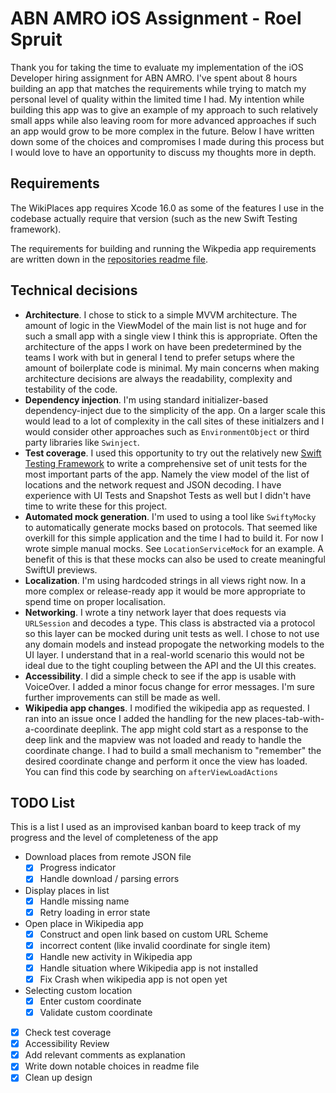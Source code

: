 # ABN AMRO iOS Assignment - Roel Spruit

Thank you for taking the time to evaluate my implementation of the iOS Developer hiring assignment for ABN AMRO. I've spent about 8 hours building an app that matches the requirements while trying to match my personal level of quality within the limited time I had. My intention while building this app was to give an example of my approach to such relatively small apps while also leaving room for more advanced approaches if such an app would grow to be more complex in the future. Below I have written down some of the choices and compromises I made during this process but I would love to have an opportunity to discuss my thoughts more in depth.

## Requirements
The WikiPlaces app requires Xcode 16.0 as some of the features I use in the codebase actually require that version (such as the new Swift Testing framework). 

The requirements for building and running the Wikpedia app requirements are written down in the [repositories readme file](./wikipedia-ios/README.md).

## Technical decisions
- **Architecture**. I chose to stick to a simple MVVM architecture. The amount of logic in the ViewModel of the main list is not huge and for such a small app with a single view I think this is appropriate. Often the architecture of the apps I work on have been predetermined by the teams I work with but in general I tend to prefer setups where the amount of boilerplate code is minimal. My main concerns when making architecture decisions are always the readability,  complexity and testability of the code.
- **Dependency injection**. I'm using standard initializer-based dependency-inject due to the simplicity of the app. On a larger scale this would lead to a lot of complexity in the call sites of these initialzers and I would consider other approaches such as `EnvironmentObject` or third party libraries like `Swinject`.
- **Test coverage**. I used this opportunity to try out the relatively new [Swift Testing Framework](https://developer.apple.com/xcode/swift-testing/) to write a comprehensive set of unit tests for the most important parts of the app. Namely the view model of the list of locations and the network request and JSON decoding. I have experience with UI Tests and Snapshot Tests as well but I didn't have time to write these for this project.
- **Automated mock generation**. I'm used to using a tool like `SwiftyMocky` to automatically generate mocks based on protocols. That seemed like overkill for this simple application and the time I had to build it. For now I wrote simple manual mocks. See `LocationServiceMock` for an example. A benefit of this is that these mocks can also be used to create meaningful SwiftUI previews.
- **Localization**. I'm using hardcoded strings in all views right now. In a more complex or release-ready app it would be more appropriate to spend time on proper localisation.
- **Networking**. I wrote a tiny network layer that does requests via `URLSession` and decodes a type. This class is abstracted via a protocol so this layer can be mocked during unit tests as well. I chose to not use any domain models and instead propogate the networking models to the UI layer. I understand that in a real-world scenario this would not be ideal due to the tight coupling between the API and the UI this creates.
- **Accessibility**. I did a simple check to see if the app is usable with VoiceOver. I added a minor focus change for error messages. I'm sure further improvements can still be made as well.
- **Wikipedia app changes**. I modified the wikipedia app as requested. I ran into an issue once I added the handling for the new places-tab-with-a-coordinate deeplink. The app might cold start as a response to the deep link and the mapview was not loaded and ready to handle the coordinate change. I had to build a small mechanism to "remember" the desired coordinate change and perform it once the view has loaded. You can find this code by searching on `afterViewLoadActions`


## TODO List
This is a list I used as an improvised kanban board to keep track of my progress and the level of completeness of the app

-  Download places from remote JSON file
    - [x] Progress indicator 
    - [x] Handle download / parsing errors
- Display places in list
    - [x] Handle missing name    
    - [x] Retry loading in error state
- Open place in Wikipedia app
    - [x] Construct and open link based on custom URL Scheme
    - [x] incorrect content (like invalid coordinate for single item)
    - [x] Handle new activity in Wikipedia app
    - [x] Handle situation where Wikipedia app is not installed
    - [x] Fix Crash when wikipedia app is not open yet
- Selecting custom location
    - [x] Enter custom coordinate
    - [x] Validate custom coordinate
- [x] Check test coverage
- [x] Accessibility Review
- [x] Add relevant comments as explanation
- [x] Write down notable choices in readme file
- [x] Clean up design
